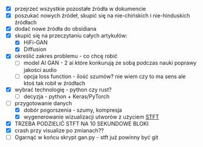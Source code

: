 - [x] przejrzeć wszystkie pozostałe źródła w dokumencie
- [x] poszukać nowych źródeł, skupić się na nie-chińskich i nie-hinduskich źródłach
- [x] dodać nowe źródła do obsidiana
- [x] skupić się na przeczytaniu całych artykułów:
	- [x] HiFi-GAN
	- [x] Diffusion
- [x] określić zakres problemu - co chcę robić
	- [ ] model AI GAN - 2 ai które konkurują ze sobą podczas nauki poprawy jakości audio
	- [ ] opcja loss function - ilość szumów? nie wiem czy to ma sens ale ktoś tak robił w źródłach
- [x] wybrać technologię - python czy rust?
	- [ ] decyzja - python + Keras/PyTorch
- [ ] przygotowanie danych
	- [x] dobór pogorszenia - szumy, kompresja
	- [x] wygenerowanie wizualizacji utworów z użyciem [STFT](https://en.wikipedia.org/wiki/Short-time_Fourier_transform)
- [x] TRZEBA PODZIELIĆ STFT NA 10 SEKUNDOWE BLOKI
- [x] crash przy visualize po zmianach??
- [ ] Ogarnąć w końcu skrypt gan.py - stft już powinny być git